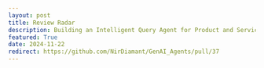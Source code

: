 ```yaml
---
layout: post
title: Review Radar
description: Building an Intelligent Query Agent for Product and Service Reviews
featured: True
date: 2024-11-22
redirect: https://github.com/NirDiamant/GenAI_Agents/pull/37
---
```


